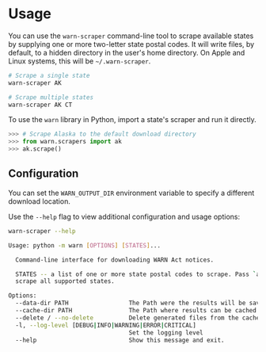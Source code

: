 # Usage

You can use the `warn-scraper` command-line tool to scrape available states by supplying one or more two-letter state postal codes. It will write files, by default, to a hidden directory in the user's home directory. On Apple and Linux systems, this will be `~/.warn-scraper`.

```bash
# Scrape a single state
warn-scraper AK

# Scrape multiple states
warn-scraper AK CT
```

To use the `warn` library in Python, import a state's scraper and run it directly.

```python
>>> # Scrape Alaska to the default download directory
>>> from warn.scrapers import ak
>>> ak.scrape()
```

## Configuration

You can set the `WARN_OUTPUT_DIR` environment variable to specify a different download location.

Use the `--help` flag to view additional configuration and usage options:

```bash
warn-scraper --help

Usage: python -m warn [OPTIONS] [STATES]...

  Command-line interface for downloading WARN Act notices.

  STATES -- a list of one or more state postal codes to scrape. Pass `all` to
  scrape all supported states.

Options:
  --data-dir PATH                 The Path were the results will be saved
  --cache-dir PATH                The Path where results can be cached
  --delete / --no-delete          Delete generated files from the cache
  -l, --log-level [DEBUG|INFO|WARNING|ERROR|CRITICAL]
                                  Set the logging level
  --help                          Show this message and exit.
```
